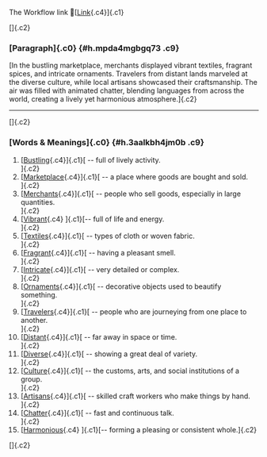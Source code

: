The Workflow link
👏[[Link](https://www.google.com/url?q=http://www.google.com&sa=D&source=editors&ust=1756017818988342&usg=AOvVaw3h94nHh8x4J1RsHcgmkMgL){.c4}]{.c1}

[]{.c2}

### [Paragraph]{.c0} {#h.mpda4mgbgq73 .c9}

[In the bustling marketplace, merchants displayed vibrant textiles,
fragrant spices, and intricate ornaments. Travelers from distant lands
marveled at the diverse culture, while local artisans showcased their
craftsmanship. The air was filled with animated chatter, blending
languages from across the world, creating a lively yet harmonious
atmosphere.]{.c2}

------------------------------------------------------------------------

[]{.c2}

### [Words & Meanings]{.c0} {#h.3aalkbh4jm0b .c9}

1.  [[Bustling](https://www.google.com/url?q=http://www.google.com&sa=D&source=editors&ust=1756017818989856&usg=AOvVaw1BMlTg8Jwch5IByKHEDSeR){.c4}]{.c1}[ --
    full of lively activity.\
    ]{.c2}
2.  [[Marketplace](https://www.google.com/url?q=http://www.google.com&sa=D&source=editors&ust=1756017818990460&usg=AOvVaw3p1TFGZIjuxEZQTUm93296){.c4}]{.c1}[ --
    a place where goods are bought and sold.\
    ]{.c2}
3.  [[Merchants](https://www.google.com/url?q=http://www.google.com&sa=D&source=editors&ust=1756017818990955&usg=AOvVaw3LusT4NPJCSkV2KJajwac4){.c4}]{.c1}[ --
    people who sell goods, especially in large quantities.\
    ]{.c2}
4.  [[Vibrant](https://www.google.com/url?q=http://www.google.com&sa=D&source=editors&ust=1756017818991421&usg=AOvVaw0qITbJKKD-w3nOS3TtLP8d){.c4}
    ]{.c1}[-- full of life and energy.\
    ]{.c2}
5.  [[Textiles](https://www.google.com/url?q=http://www.google.com&sa=D&source=editors&ust=1756017818991821&usg=AOvVaw2H_BrgRXFArfcg8oqg6qKB){.c4}]{.c1}[ --
    types of cloth or woven fabric.\
    ]{.c2}
6.  [[Fragrant](https://www.google.com/url?q=http://www.google.com&sa=D&source=editors&ust=1756017818992207&usg=AOvVaw3-3gUYwyYXw_ylEuqSt6ST){.c4}]{.c1}[ --
    having a pleasant smell.\
    ]{.c2}
7.  [[Intricate](https://www.google.com/url?q=http://www.google.com&sa=D&source=editors&ust=1756017818992582&usg=AOvVaw0M2dqq4BcmTlRGUM93VBQT){.c4}]{.c1}[ --
    very detailed or complex.\
    ]{.c2}
8.  [[Ornaments](https://www.google.com/url?q=http://www.google.com&sa=D&source=editors&ust=1756017818992944&usg=AOvVaw2Fcvvh4-lwegnhaXv72xdM){.c4}]{.c1}[ --
    decorative objects used to beautify something.\
    ]{.c2}
9.  [[Travelers](https://www.google.com/url?q=http://www.google.com&sa=D&source=editors&ust=1756017818993334&usg=AOvVaw1Z-c8sDpekvN3EmoxAO5Yh){.c4}]{.c1}[ --
    people who are journeying from one place to another.\
    ]{.c2}
10. [[Distant](https://www.google.com/url?q=http://www.google.com&sa=D&source=editors&ust=1756017818993724&usg=AOvVaw18dzFUHhoRwsnDPr1Ume1O){.c4}]{.c1}[ --
    far away in space or time.\
    ]{.c2}
11. [[Diverse](https://www.google.com/url?q=http://www.google.com&sa=D&source=editors&ust=1756017818994083&usg=AOvVaw0dcaSPsND6gTevb6wIzrbP){.c4}]{.c1}[ --
    showing a great deal of variety.\
    ]{.c2}
12. [[Culture](https://www.google.com/url?q=http://www.google.com&sa=D&source=editors&ust=1756017818994457&usg=AOvVaw146sgLYem4s-gwEt1kXIKH){.c4}]{.c1}[ --
    the customs, arts, and social institutions of a group.\
    ]{.c2}
13. [[Artisans](https://www.google.com/url?q=http://www.google.com&sa=D&source=editors&ust=1756017818994864&usg=AOvVaw0fYs4XSe-bciLDXd_at2X7){.c4}]{.c1}[ --
    skilled craft workers who make things by hand.\
    ]{.c2}
14. [[Chatter](https://www.google.com/url?q=http://www.google.com&sa=D&source=editors&ust=1756017818995279&usg=AOvVaw3AieKL_QnsT-RKiK8y-lyO){.c4}]{.c1}[ --
    fast and continuous talk.\
    ]{.c2}
15. [[Harmonious](https://www.google.com/url?q=http://www.google.com&sa=D&source=editors&ust=1756017818995639&usg=AOvVaw0LaM0PBvurmLB32M8Mlr1o){.c4}
    ]{.c1}[-- forming a pleasing or consistent whole.]{.c2}

[]{.c2}
